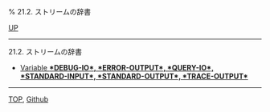 % 21.2. ストリームの辞書

[UP](21.html)  

---

21.2. ストリームの辞書

- [Variable **\*DEBUG-IO\*, \*ERROR-OUTPUT\*, \*QUERY-IO\*, \*STANDARD-INPUT\*, \*STANDARD-OUTPUT\*, \*TRACE-OUTPUT\***](21.2.debug-io.html)

---
[TOP](index.html),  [Github](https://github.com/nptcl/npt-japanese)

